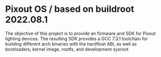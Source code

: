 # 
# Pixout OS / based on buildroot 2022.08.1 #

The objective of this project is to provide an firmware and SDK for Pixout lighting devices. 
The resulting SDK provides a GCC 7.3.1 toolchain for building different arch binaries with the hardfloat ABI, 
as well as bootloaders, kernel image, rootfs, and development sysroot

